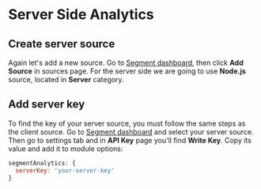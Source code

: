 # Server Side Analytics

## Create server source

Again let's add a new source. Go to [Segment dashboard](https://app.segment.com/workspaces), then click **Add Source** in sources page. For the server side we are going to use **Node.js** source, located in **Server** category.


## Add server key

To find the key of your server source, you must follow the same steps as the client source. Go to [Segment dashboard](https://app.segment.com/workspaces) and select your server source. Then go to settings tab and in **API Key** page you'll find **Write Key**.
Copy its value and add it to module options:

```js
segmentAnalytics: {
  serverKey: 'your-server-key'
}
```

